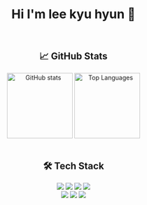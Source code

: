 <div align="center">

# Hi I'm lee kyu hyun 👋

  <br>

  ## 📈 GitHub Stats
  <div align="center">
    <img 
      src="https://github-readme-stats.vercel.app/api?username=leekyuhyun&show_icons=true&theme=transparent&count_private=true&hide=stars,contribs" 
      alt="GitHub stats" 
      height="150"
    />
    <img 
      src="https://github-readme-stats.vercel.app/api/top-langs/?username=leekyuhyun&layout=compact&theme=transparent" 
      alt="Top Languages"
      height="150"
    />
  </div>

  <br>

## 🛠️ Tech Stack

<div align="center">
  <img src="https://img.shields.io/badge/Vue.js-4FC08D?style=flat-square&logo=Vue.js&logoColor=white"/>
  <img src="https://img.shields.io/badge/JavaScript-F7DF1E?style=flat-square&logo=JavaScript&logoColor=black"/>
  <img src="https://img.shields.io/badge/HTML5-E34F26?style=flat-square&logo=HTML5&logoColor=white"/>
  <img src="https://img.shields.io/badge/CSS3-1572B6?style=flat-square&logo=CSS3&logoColor=white"/>
  
  <br>
  
  <img src="https://img.shields.io/badge/Java-007396?style=flat-square&logo=Java&logoColor=white"/>
  <img src="https://img.shields.io/badge/JSP-F8DC75?style=flat-square&logoColor=black"/>
  
  <img src="https://img.shields.io/badge/Git-F05032?style=flat-square&logo=Git&logoColor=white"/>
</div>
